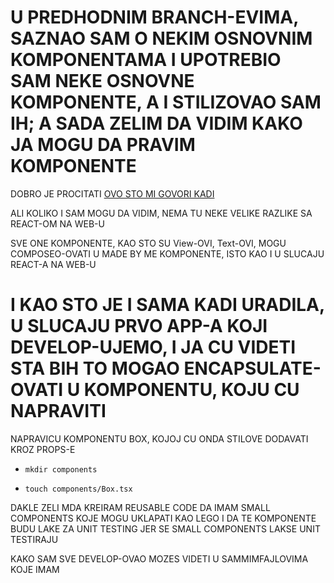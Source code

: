 # U PREDHODNIM BRANCH-EVIMA, SAZNAO SAM O NEKIM OSNOVNIM KOMPONENTAMA I UPOTREBIO SAM NEKE OSNOVNE KOMPONENTE, A I STILIZOVAO SAM IH; A SADA ZELIM DA VIDIM KAKO JA MOGU DA PRAVIM KOMPONENTE

DOBRO JE PROCITATI [OVO STO MI GOVORI KADI](https://kadikraman.github.io/react-native-v2/components)

ALI KOLIKO I SAM MOGU DA VIDIM, NEMA TU NEKE VELIKE RAZLIKE SA REACT-OM NA WEB-U

SVE ONE KOMPONENTE, KAO STO SU View-OVI, Text-OVI, MOGU COMPOSEO-OVATI U MADE BY ME KOMPONENTE, ISTO KAO I U SLUCAJU REACT-A NA WEB-U

# I KAO STO JE I SAMA KADI URADILA, U SLUCAJU PRVO APP-A KOJI DEVELOP-UJEMO, I JA CU VIDETI STA BIH TO MOGAO ENCAPSULATE-OVATI U KOMPONENTU, KOJU CU NAPRAVITI

NAPRAVICU KOMPONENTU BOX, KOJOJ CU ONDA STILOVE DODAVATI KROZ PROPS-E

- `mkdir components`

- `touch components/Box.tsx`

DAKLE ZELI MDA KREIRAM REUSABLE CODE DA IMAM SMALL COMPONENTS KOJE MOGU UKLAPATI KAO LEGO I DA TE KOMPONENTE BUDU LAKE ZA UNIT TESTING JER SE SMALL COMPONENTS LAKSE UNIT TESTIRAJU

KAKO SAM SVE DEVELOP-OVAO MOZES VIDETI U SAMMIMFAJLOVIMA KOJE IMAM